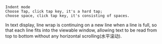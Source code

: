 	Indent mode
	Choose Tap, click tap key, it's a hard tap;
	choose space, click tap key, it's consisting of spaces.



In text display, 
line wrap is continuing on a new line when a line is full, 
so that each line fits into the viewable window, 
allowing text to be read from top to bottom without any 
horizontal scrolling(水平滚动).
